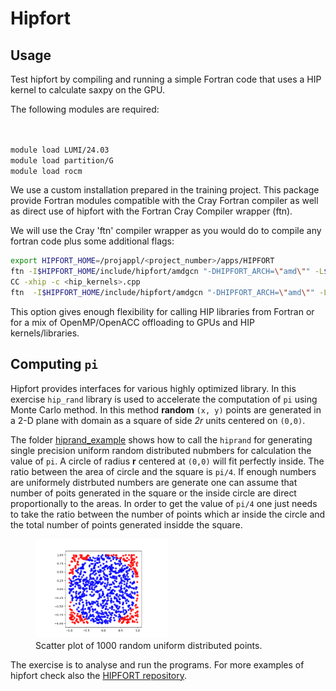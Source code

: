 # Hipfort

## Usage 

Test hipfort by compiling and running a simple Fortran code that uses a HIP kernel to calculate saxpy on the GPU.

The following modules are required:
```bash


module load LUMI/24.03
module load partition/G 
module load rocm
```
We use a custom installation  prepared in the training project. This package provide Fortran modules compatible with the Cray Fortran compiler as well as direct use of hipfort with the Fortran Cray Compiler wrapper (ftn). 

We will use the Cray 'ftn' compiler wrapper as you would do to compile any fortran code plus some additional flags:
```bash
export HIPFORT_HOME=/projappl/<project_number>/apps/HIPFORT
ftn -I$HIPFORT_HOME/include/hipfort/amdgcn "-DHIPFORT_ARCH=\"amd\"" -L$HIPFORT_HOME/lib -lhipfort-amdgcn $LIB_FLAGS -c <fortran_code>.f90 
CC -xhip -c <hip_kernels>.cpp
ftn  -I$HIPFORT_HOME/include/hipfort/amdgcn "-DHIPFORT_ARCH=\"amd\"" -L$HIPFORT_HOME/lib -lhipfort-amdgcn $LIB_FLAGS -o main <fortran_code>.o hip_kernels.o
```
This option gives enough flexibility for calling HIP libraries from Fortran or for a mix of OpenMP/OpenACC offloading to GPUs and HIP kernels/libraries.

## Computing `pi` 


Hipfort provides interfaces for various highly optimized library. In this exercise `hip_rand` library is used to accelerate the computation of `pi` using Monte Carlo method. In this method **random** `(x, y)` points are generated in a 2-D plane with domain as a square of side *2r* units centered on `(0,0)`. 

The folder  [hiprand_example](hiprand_example/) shows how to call the `hiprand` for generating single precision uniform random distributed nubmbers for calculation the value of `pi`. A circle of radius **r** centered at `(0,0)` will fit perfectly inside. The ratio between the area of circle and the square is `pi/4`. If enough numbers are uniformely distrbuted numbers are generate one can assume that number of poits generated in the square or the inside circle are direct proportionally to the areas. In order to get the value of `pi/4` one just needs to take the ratio between the number of points which ar inside the circle and the total number of points generated insidde the square.

<figure>
  <img src="img/pi_MC.png" width="50%" alt="Pi Monte Carlo">
  <figcaption>Scatter plot of 1000 random uniform distributed points. </figcaption>
</figure>





The exercise is to analyse and run the programs. For more examples of hipfort check also the [HIPFORT repository](https://github.com/ROCmSoftwarePlatform/hipfort/tree/develop/test).
